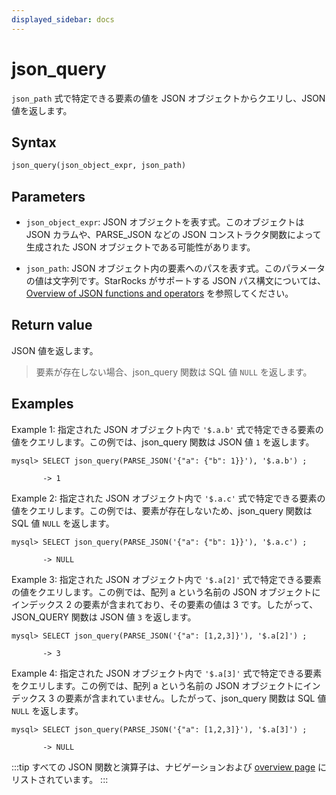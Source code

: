 ```yaml
---
displayed_sidebar: docs
---
```


# json_query

`json_path` 式で特定できる要素の値を JSON オブジェクトからクエリし、JSON 値を返します。

## Syntax

```Haskell
json_query(json_object_expr, json_path)
```

## Parameters

- `json_object_expr`: JSON オブジェクトを表す式。このオブジェクトは JSON カラムや、PARSE_JSON などの JSON コンストラクタ関数によって生成された JSON オブジェクトである可能性があります。

- `json_path`: JSON オブジェクト内の要素へのパスを表す式。このパラメータの値は文字列です。StarRocks がサポートする JSON パス構文については、 [Overview of JSON functions and operators](../overview-of-json-functions-and-operators.md) を参照してください。

## Return value

JSON 値を返します。

> 要素が存在しない場合、json_query 関数は SQL 値 `NULL` を返します。

## Examples

Example 1: 指定された JSON オブジェクト内で `'$.a.b'` 式で特定できる要素の値をクエリします。この例では、json_query 関数は JSON 値 `1` を返します。

```plaintext
mysql> SELECT json_query(PARSE_JSON('{"a": {"b": 1}}'), '$.a.b') ;

       -> 1
```

Example 2: 指定された JSON オブジェクト内で `'$.a.c'` 式で特定できる要素の値をクエリします。この例では、要素が存在しないため、json_query 関数は SQL 値 `NULL` を返します。

```plaintext
mysql> SELECT json_query(PARSE_JSON('{"a": {"b": 1}}'), '$.a.c') ;

       -> NULL
```

Example 3: 指定された JSON オブジェクト内で `'$.a[2]'` 式で特定できる要素の値をクエリします。この例では、配列 a という名前の JSON オブジェクトにインデックス 2 の要素が含まれており、その要素の値は 3 です。したがって、JSON_QUERY 関数は JSON 値 `3` を返します。

```plaintext
mysql> SELECT json_query(PARSE_JSON('{"a": [1,2,3]}'), '$.a[2]') ;

       -> 3
```

Example 4: 指定された JSON オブジェクト内で `'$.a[3]'` 式で特定できる要素をクエリします。この例では、配列 a という名前の JSON オブジェクトにインデックス 3 の要素が含まれていません。したがって、json_query 関数は SQL 値 `NULL` を返します。

```plaintext
mysql> SELECT json_query(PARSE_JSON('{"a": [1,2,3]}'), '$.a[3]') ;

       -> NULL
```

:::tip
すべての JSON 関数と演算子は、ナビゲーションおよび [overview page](../overview-of-json-functions-and-operators.md) にリストされています。
:::